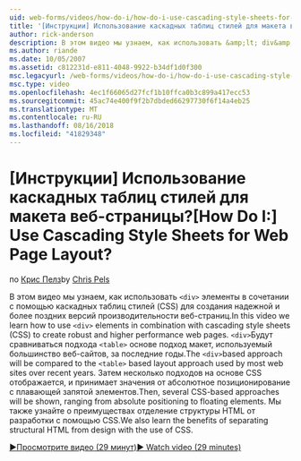 ```yaml
---
uid: web-forms/videos/how-do-i/how-do-i-use-cascading-style-sheets-for-web-page-layout
title: '[Инструкции] Использование каскадных таблиц стилей для макета веб-страницы? | Документы Майкрософт'
author: rick-anderson
description: В этом видео мы узнаем, как использовать &amp;lt; div&amp;gt; элементы в сочетании с помощью каскадных таблиц стилей (CSS) для создания надежной и более поздних версий производительности web p...
ms.author: riande
ms.date: 10/05/2007
ms.assetid: c812231d-e811-4048-9922-b34df1d0f300
msc.legacyurl: /web-forms/videos/how-do-i/how-do-i-use-cascading-style-sheets-for-web-page-layout
msc.type: video
ms.openlocfilehash: 4ec1f66065d27fcf1b10ffca0b3c899a417ecc53
ms.sourcegitcommit: 45ac74e400f9f2b7dbded66297730f6f14a4eb25
ms.translationtype: MT
ms.contentlocale: ru-RU
ms.lasthandoff: 08/16/2018
ms.locfileid: "41829348"
---
```

<a name="how-do-i-use-cascading-style-sheets-for-web-page-layout"></a><span data-ttu-id="0465d-104">[Инструкции] Использование каскадных таблиц стилей для макета веб-страницы?</span><span class="sxs-lookup"><span data-stu-id="0465d-104">[How Do I:] Use Cascading Style Sheets for Web Page Layout?</span></span>
====================
<span data-ttu-id="0465d-105">по [Крис Пелз](https://twitter.com/chrispels)</span><span class="sxs-lookup"><span data-stu-id="0465d-105">by [Chris Pels](https://twitter.com/chrispels)</span></span>

<span data-ttu-id="0465d-106">В этом видео мы узнаем, как использовать `<div>` элементы в сочетании с помощью каскадных таблиц стилей (CSS) для создания надежной и более поздних версий производительности веб-страниц.</span><span class="sxs-lookup"><span data-stu-id="0465d-106">In this video we learn how to use `<div>` elements in combination with cascading style sheets (CSS) to create robust and higher performance web pages.</span></span> <span data-ttu-id="0465d-107">`<div>`Будут сравниваться подхода `<table>` основе подход макет, используемый большинство веб-сайтов, за последние годы.</span><span class="sxs-lookup"><span data-stu-id="0465d-107">The `<div>`based approach will be compared to the `<table>` based layout approach used by most web sites over recent years.</span></span> <span data-ttu-id="0465d-108">Затем несколько подходов на основе CSS отображается, и принимает значения от абсолютное позиционирование с плавающей запятой элементов.</span><span class="sxs-lookup"><span data-stu-id="0465d-108">Then, several CSS-based approaches will be shown, ranging from absolute positioning to floating elements.</span></span> <span data-ttu-id="0465d-109">Мы также узнайте о преимуществах отделение структуры HTML от разработки с помощью CSS.</span><span class="sxs-lookup"><span data-stu-id="0465d-109">We also learn the benefits of separating structural HTML from design with the use of CSS.</span></span>

[<span data-ttu-id="0465d-110">&#9654;Просмотрите видео (29 минут)</span><span class="sxs-lookup"><span data-stu-id="0465d-110">&#9654; Watch video (29 minutes)</span></span>](https://channel9.msdn.com/Blogs/ASP-NET-Site-Videos/how-do-i-use-cascading-style-sheets-for-web-page-layout)
